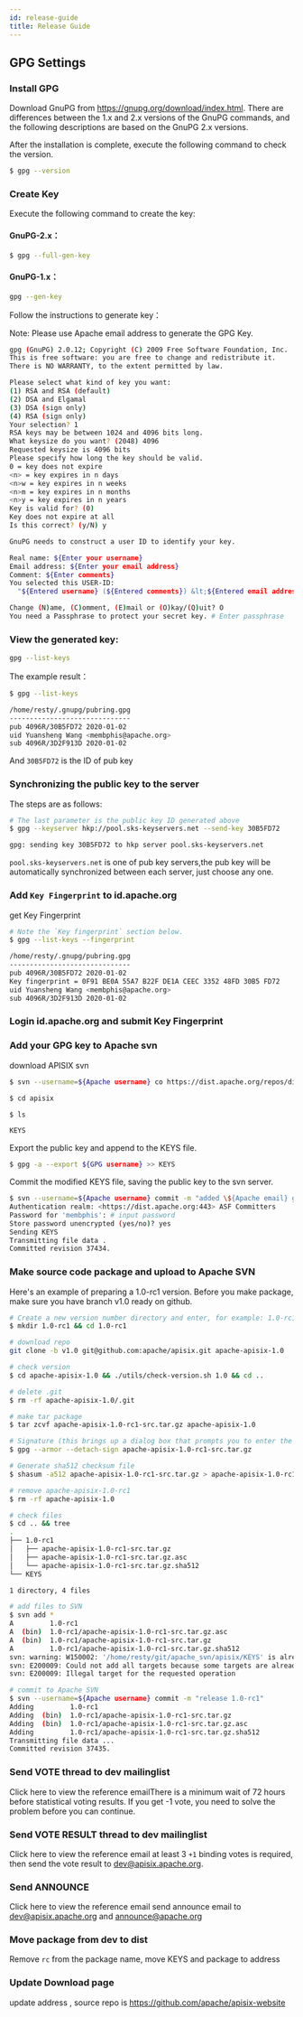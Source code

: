 ```yaml
---
id: release-guide
title: Release Guide
---
```


## GPG Settings

### Install GPG

Download GnuPG from https://gnupg.org/download/index.html. There are differences between the 1.x and 2.x versions of the GnuPG commands, and the following descriptions are based on the GnuPG 2.x versions.

After the installation is complete, execute the following command to check the version.

```sh
$ gpg --version
```

### Create Key

Execute the following command to create the key:

#### GnuPG-2.x：

```sh
$ gpg --full-gen-key
```

#### GnuPG-1.x：

```sh
gpg --gen-key
```

Follow the instructions to generate key：

Note: Please use Apache email address to generate the GPG Key.

```sh
gpg (GnuPG) 2.0.12; Copyright (C) 2009 Free Software Foundation, Inc.
This is free software: you are free to change and redistribute it.
There is NO WARRANTY, to the extent permitted by law.

Please select what kind of key you want:
(1) RSA and RSA (default)
(2) DSA and Elgamal
(3) DSA (sign only)
(4) RSA (sign only)
Your selection? 1
RSA keys may be between 1024 and 4096 bits long.
What keysize do you want? (2048) 4096
Requested keysize is 4096 bits
Please specify how long the key should be valid.
0 = key does not expire
<n> = key expires in n days
<n>w = key expires in n weeks
<n>m = key expires in n months
<n>y = key expires in n years
Key is valid for? (0)
Key does not expire at all
Is this correct? (y/N) y

GnuPG needs to construct a user ID to identify your key.

Real name: ${Enter your username}
Email address: ${Enter your email address}
Comment: ${Enter comments}
You selected this USER-ID:
  "${Entered username} (${Entered comments}) &lt;${Entered email address}>"

Change (N)ame, (C)omment, (E)mail or (O)kay/(Q)uit? O
You need a Passphrase to protect your secret key. # Enter passphrase
```

### View the generated key:

```sh
gpg --list-keys
```

The example result：

```sh
$ gpg --list-keys

/home/resty/.gnupg/pubring.gpg
------------------------------
pub 4096R/30B5FD72 2020-01-02
uid Yuansheng Wang <membphis@apache.org>
sub 4096R/3D2F913D 2020-01-02
```

And `30B5FD72` is the ID of pub key

### Synchronizing the public key to the server

The steps are as follows:

```sh
# The last parameter is the public key ID generated above
$ gpg --keyserver hkp://pool.sks-keyservers.net --send-key 30B5FD72

gpg: sending key 30B5FD72 to hkp server pool.sks-keyservers.net
```

`pool.sks-keyservers.net` is one of pub key servers,the pub key will be automatically synchronized between each server, just choose any one.

### Add `Key Fingerprint` to id.apache.org

get Key Fingerprint

```sh
# Note the `Key fingerprint` section below.
$ gpg --list-keys --fingerprint

/home/resty/.gnupg/pubring.gpg
------------------------------
pub 4096R/30B5FD72 2020-01-02
Key fingerprint = 0F91 BE0A 55A7 B22F DE1A CEEC 3352 48FD 30B5 FD72
uid Yuansheng Wang <membphis@apache.org>
sub 4096R/3D2F913D 2020-01-02
```

### Login id.apache.org and submit Key Fingerprint

### Add your GPG key to Apache svn

download APISIX svn

```sh
$ svn --username=${Apache username} co https://dist.apache.org/repos/dist/dev/apisix
```

```sh
$ cd apisix

$ ls

KEYS
```

Export the public key and append to the KEYS file.

```sh
$ gpg -a --export ${GPG username} >> KEYS
```

Commit the modified KEYS file, saving the public key to the svn server.

```sh
$ svn --username=${Apache username} commit -m "added \${Apache email} gpg pub key"
Authentication realm: <https://dist.apache.org:443> ASF Committers
Password for 'membphis': # input password
Store password unencrypted (yes/no)? yes
Sending KEYS
Transmitting file data .
Committed revision 37434.
```

### Make source code package and upload to Apache SVN

Here's an example of preparing a 1.0-rc1 version. Before you make package, make sure you have branch v1.0 ready on github.

```sh
# Create a new version number directory and enter, for example: 1.0-rc1
$ mkdir 1.0-rc1 && cd 1.0-rc1

# download repo
git clone -b v1.0 git@github.com:apache/apisix.git apache-apisix-1.0

# check version
$ cd apache-apisix-1.0 && ./utils/check-version.sh 1.0 && cd ..

# delete .git
$ rm -rf apache-apisix-1.0/.git

# make tar package
$ tar zcvf apache-apisix-1.0-rc1-src.tar.gz apache-apisix-1.0

# Signature (this brings up a dialog box that prompts you to enter the password you entered when generating the gpg)
$ gpg --armor --detach-sign apache-apisix-1.0-rc1-src.tar.gz

# Generate sha512 checksum file
$ shasum -a512 apache-apisix-1.0-rc1-src.tar.gz > apache-apisix-1.0-rc1-src.tar.gz.sha512

# remove apache-apisix-1.0-rc1
$ rm -rf apache-apisix-1.0

# check files
$ cd .. && tree
.
├── 1.0-rc1
│   ├── apache-apisix-1.0-rc1-src.tar.gz
│   ├── apache-apisix-1.0-rc1-src.tar.gz.asc
│   └── apache-apisix-1.0-rc1-src.tar.gz.sha512
└── KEYS

1 directory, 4 files

# add files to SVN
$ svn add *
A         1.0-rc1
A  (bin)  1.0-rc1/apache-apisix-1.0-rc1-src.tar.gz.asc
A  (bin)  1.0-rc1/apache-apisix-1.0-rc1-src.tar.gz
A         1.0-rc1/apache-apisix-1.0-rc1-src.tar.gz.sha512
svn: warning: W150002: '/home/resty/git/apache_svn/apisix/KEYS' is already under version control
svn: E200009: Could not add all targets because some targets are already versioned
svn: E200009: Illegal target for the requested operation

# commit to Apache SVN
$ svn --username=${Apache username} commit -m "release 1.0-rc1"
Adding         1.0-rc1
Adding  (bin)  1.0-rc1/apache-apisix-1.0-rc1-src.tar.gz
Adding  (bin)  1.0-rc1/apache-apisix-1.0-rc1-src.tar.gz.asc
Adding         1.0-rc1/apache-apisix-1.0-rc1-src.tar.gz.sha512
Transmitting file data ...
Committed revision 37435.
```

### Send VOTE thread to dev mailinglist

Click here to view the reference emailThere is a minimum wait of 72 hours before statistical voting results. If you get -1 vote, you need to solve the problem before you can continue.

### Send VOTE RESULT thread to dev mailinglist

Click here to view the reference email at least 3 `+1` binding votes is required, then send the vote result to dev@apisix.apache.org.

### Send ANNOUNCE

Click here to view the reference email send announce email to dev@apisix.apache.org and announce@apache.org

### Move package from dev to dist

Remove `rc` from the package name, move KEYS and package to address

### Update Download page

update address , source repo is https://github.com/apache/apisix-website
